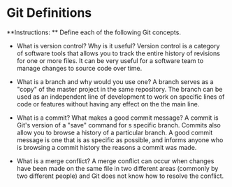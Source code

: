 # Git Definitions

**Instructions: ** Define each of the following Git concepts.

* What is version control?  Why is it useful?
Version control is a category of software tools that allows you to track the entire
history of revisions for one or more files. It can be very useful for a software
team to manage changes to source code over time.

* What is a branch and why would you use one?
A branch serves as a "copy" of the master project in the same repository. The branch
can be used as an independent line of development to work on specific lines of code or
features without having any effect on the the main line.

* What is a commit? What makes a good commit message?
A commit is Git's version of a "save" command for s specific branch. Commits also allow
you to browse a history of a particular branch. A good commit message is one that
is as specific as possible, and informs anyone who is browsing a commit history
the reasons a commit was made.

* What is a merge conflict?
A merge conflict can occur when changes have been made on the same file in two different
areas (commonly by two different people) and Git does not know how to resolve the conflict.
